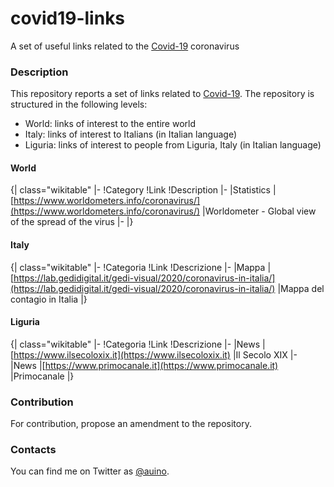 # covid19-links
A set of useful links related to the [Covid-19](https://en.wikipedia.org/wiki/Coronavirus_disease_2019) coronavirus

### Description ###

This repository reports a set of links related to [Covid-19](https://en.wikipedia.org/wiki/Coronavirus_disease_2019).
The repository is structured in the following levels:
* World: links of interest to the entire world
* Italy: links of interest to Italians (in Italian language)
* Liguria: links of interest to people from Liguria, Italy (in Italian language)

#### World ####

{| class="wikitable"
|-
!Category
!Link
!Description
|-
|Statistics
|[https://www.worldometers.info/coronavirus/](https://www.worldometers.info/coronavirus/)
|Worldometer - Global view of the spread of the virus
|-
|}

#### Italy ####

{| class="wikitable"
|-
!Categoria
!Link
!Descrizione
|-
|Mappa
|[https://lab.gedidigital.it/gedi-visual/2020/coronavirus-in-italia/](https://lab.gedidigital.it/gedi-visual/2020/coronavirus-in-italia/)
|Mappa del contagio in Italia
|}

#### Liguria ####

{| class="wikitable"
|-
!Categoria
!Link
!Descrizione
|-
|News
|[https://www.ilsecoloxix.it](https://www.ilsecoloxix.it)
|Il Secolo XIX
|-
|News
|[https://www.primocanale.it](https://www.primocanale.it)
|Primocanale
|}

### Contribution ###

For contribution, propose an amendment to the repository.

### Contacts ###

You can find me on Twitter as [@auino](https://twitter.com/auino).
